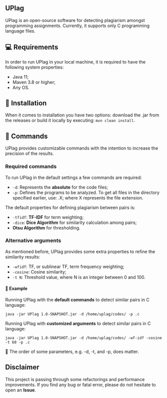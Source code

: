 ## UPlag

UPlag is an open-source software for detecting plagiarism amongst programming assignments. Currently, it supports only C programming language files. 

## :computer: Requirements

In order to run UPlag in your local machine, it is required to have the following system properties:
- Java 11;
- Maven 3.8 or higher;
- Any OS.

## :floppy_disk: Installation

When it comes to installation you have two options: download the .jar from the releases or build it locally by executing: `mvn clean install`.

## :page_with_curl:	Commands

UPlag provides customizable commands with the intention to increase the precision of the results. 

### Required commands

To run UPlag in the default settings a few commands are required:
- `-d`: Represents the **absolute** for the code files;
- `-p`: Defines the programs to be analyzed. To get all files in the directory specified earlier, use: .X; where X represents the file extension.

The default properties for defining plagiarism between pairs is:
- `-tfidf`: **TF-IDF** for term weighting;
- `-dice`: **Dice Algorithm** for similarity calculation among pairs;
-  **Otsu Algorithm** for thresholding.

### Alternative arguments

As mentioned before, UPlag provides some extra properties to refine the similarity results:
- `-wfidf`: TF, or sublinear TF, term frequency weighting;
- `-cosine`: Cosine similarity;
- `-t N`: Threshold value, where N is an integer between 0 and 100.


#### :vertical_traffic_light: Example

Running UPlag with the **default commands** to detect similar pairs in C language:

`java -jar UPlag 1.0-SNAPSHOT.jar -d /home/uplag/codes/ -p .c`

Running UPlag with **customized arguments** to detect similar pairs in C language:

`java -jar UPlag 1.0-SNAPSHOT.jar -d /home/uplag/codes/ -wf-idf -cosine -t 60 -p .c`

:rotating_light: The order of some parameters, e.g. -d, -t, and -p, does matter.


## Disclaimer

This project is passing through some refactorings and performance improvements. If you find any bug or fatal error, please do not hesitate to open an **Issue**.
